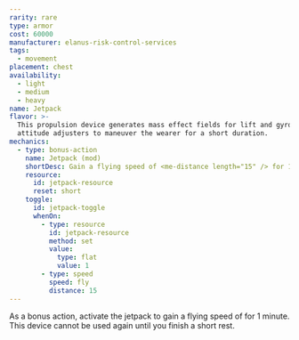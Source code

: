 ```yaml
---
rarity: rare
type: armor
cost: 60000
manufacturer: elanus-risk-control-services
tags:
  - movement
placement: chest
availability:
  - light
  - medium
  - heavy
name: Jetpack
flavor: >-
  This propulsion device generates mass effect fields for lift and gyroscopic
  attitude adjusters to maneuver the wearer for a short duration.
mechanics:
  - type: bonus-action
    name: Jetpack (mod)
    shortDesc: Gain a flying speed of <me-distance length="15" /> for 1 minute.
    resource:
      id: jetpack-resource
      reset: short
    toggle:
      id: jetpack-toggle
      whenOn:
        - type: resource
          id: jetpack-resource
          method: set
          value:
            type: flat
            value: 1
        - type: speed
          speed: fly
          distance: 15
---
```

As a bonus action, activate the jetpack to gain a flying speed of <me-distance length="15" /> for 1 minute. This device
cannot be used again until you finish a short rest.
